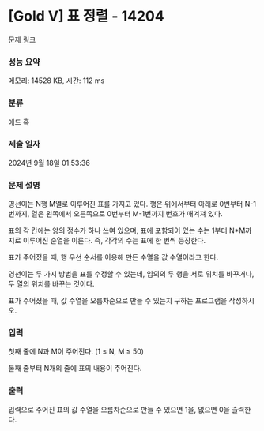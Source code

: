# [Gold V] 표 정렬 - 14204 

[문제 링크](https://www.acmicpc.net/problem/14204) 

### 성능 요약

메모리: 14528 KB, 시간: 112 ms

### 분류

애드 혹

### 제출 일자

2024년 9월 18일 01:53:36

### 문제 설명

<p>영선이는 N행 M열로 이루어진 표를 가지고 있다. 행은 위에서부터 아래로 0번부터 N-1번까지, 열은 왼쪽에서 오른쪽으로 0번부터 M-1번까지 번호가 매겨져 있다.</p>

<p>표의 각 칸에는 양의 정수가 하나 쓰여 있으며, 표에 포함되어 있는 수는 1부터 N*M까지로 이루어진 순열을 이룬다. 즉, 각각의 수는 표에 한 번씩 등장한다.</p>

<p>표가 주어졌을 때, 행 우선 순서를 이용해 만든 수열을 값 수열이라고 한다.</p>

<p>영선이는 두 가지 방법을 표를 수정할 수 있는데, 임의의 두 행을 서로 위치를 바꾸거나, 두 열의 위치를 바꾸는 것이다.</p>

<p>표가 주어졌을 때, 값 수열을 오름차순으로 만들 수 있는지 구하는 프로그램을 작성하시오.</p>

### 입력 

 <p>첫째 줄에 N과 M이 주어진다. (1 ≤ N, M ≤ 50)</p>

<p>둘째 줄부터 N개의 줄에 표의 내용이 주어진다.</p>

### 출력 

 <p>입력으로 주어진 표의 값 수열을 오름차순으로 만들 수 있으면 1을, 없으면 0을 출력한다.</p>

